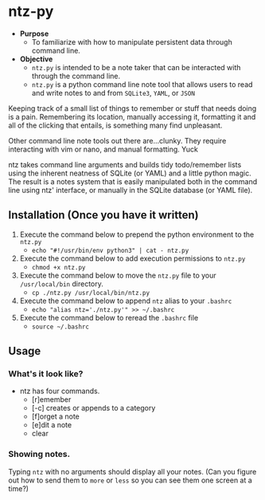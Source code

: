 # ntz-py
* **Purpose**
    * To familiarize with how to manipulate persistent data through command line.
* **Objective**
    * `ntz.py` is intended to be a note taker that can be interacted with through the command line.
    * `ntz.py` is a python command line note tool that allows users to read and write notes to and from `SQLite3`, `YAML`, or `JSON`

Keeping track of a small list of things to remember or stuff that needs doing is a pain. 
Remembering its location, manually accessing it, formatting it and all of the clicking that entails, 
is something many find unpleasant.

Other command line note tools out there are...clunky. 
They require interacting with vim or nano, and manual formatting. 
Yuck

ntz takes command line arguments and builds tidy todo/remember lists using the inherent 
neatness of SQLite (or YAML) and a little python magic. 
The result is a notes system that is easily manipulated both in the command line 
using ntz' interface, or manually in the SQLite database (or YAML file).


## Installation (Once you have it written)
1. Execute the command below to prepend the python environment to the `ntz.py`
    * `echo "#!/usr/bin/env python3" | cat - ntz.py`
2. Execute the command below to add execution permissions to `ntz.py`
    * `chmod +x ntz.py`
3. Execute the command below to move the `ntz.py` file to your `/usr/local/bin` directory.
    * `cp ./ntz.py /usr/local/bin/ntz.py`
4. Execute the command below to append `ntz` alias to your `.bashrc`
    * `echo "alias ntz='./ntz.py'" >> ~/.bashrc`
5. Execute the command below to reread the `.bashrc` file
    * `source ~/.bashrc`  



## Usage

### What's it look like?
* ntz has four commands.
    * [r]emember
    * [-c] creates or appends to a category
    * [f]orget a note
    * [e]dit a note
    * clear
    
### Showing notes.
Typing `ntz` with no arguments should display all your notes. (Can you figure out how to send them to `more` or 
`less` so you can see them one screen at a time?)



